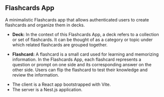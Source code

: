 ## Flashcards App

A minimalistic Flashcards app that allows authenticated users to create flashcards and organize them in decks. 

* **Deck:** In the context of this Flashcards App, a deck refers to a collection or set of flashcards. It can be thought of as a category or topic under which related flashcards are grouped together.

* **Flashcard:** A flashcard is a small card used for learning and memorizing information. In the Flashcards App, each flashcard represents a question or prompt on one side and its corresponding answer on the other side. Users can flip the flashcard to test their knowledge and review the information.

- The client is a React app bootstrapped with Vite.
- The server is a Nest.js application.
